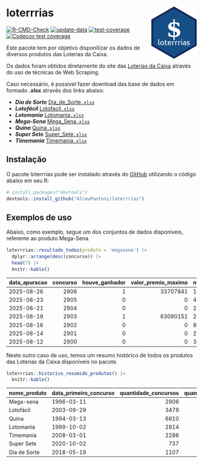 
<!-- README.md is generated from README.Rmd. Please edit that file -->

# loterrrias <img src="man/figures/logo.png" align="right" height="139" />

<!-- badges: start -->

[![R-CMD-Check](https://github.com/AlceuPantoni/loterrrias/actions/workflows/R-CMD-check.yaml/badge.svg?branch=main)](https://github.com/AlceuPantoni/loterrrias/actions/workflows/R-CMD-check.yaml)
[![update-data](https://github.com/AlceuPantoni/loterrrias/actions/workflows/update-data.yaml/badge.svg)](https://github.com/AlceuPantoni/loterrrias/actions/workflows/update-data.yaml)
[![test-coverage](https://github.com/AlceuPantoni/loterrrias/actions/workflows/test-coverage.yaml/badge.svg?branch=main)](https://github.com/AlceuPantoni/loterrrias/actions/workflows/test-coverage.yaml)
[![Codecov test
coverage](https://codecov.io/gh/AlceuPantoni/loterrrias/branch/main/graph/badge.svg)](https://codecov.io/gh/AlceuPantoni/loterrrias?branch=main)
<!-- badges: end -->

Este pacote tem por objetivo disponilizar os dados de diversos produtos
das Loterias da Caixa.

Os dados foram obtidos diretamente do site das [Loterias da
Caixa](https://loterias.caixa.gov.br/Paginas/default.aspx) através do
uso de técnicas de Web Scraping.

Caso necessário, é possível fazer download das base de dados em formado
**.xlsx** através dos links abaixo:

- ***Dia de Sorte***
  [Dia_de_Sorte`.xlsx`](https://raw.githubusercontent.com/AlceuPantoni/loterrrias/main/data-raw/resultados_diadesorte.xlsx)
- ***Lotofácil***
  [Lotofacil`.xlsx`](https://raw.githubusercontent.com/AlceuPantoni/loterrrias/main/data-raw/resultados_lotofacil.xlsx)
- ***Lotomania***
  [Lotomania`.xlsx`](https://raw.githubusercontent.com/AlceuPantoni/loterrrias/main/data-raw/resultados_lotomania.xlsx)
- ***Mega-Sena***
  [Mega_Sena`.xlsx`](https://raw.githubusercontent.com/AlceuPantoni/loterrrias/main/data-raw/resultados_megasena.xlsx)
- ***Quina***
  [Quina`.xlsx`](https://raw.githubusercontent.com/AlceuPantoni/loterrrias/main/data-raw/resultados_quina.xlsx)
- ***Super Sete***
  [Super_Sete`.xlsx`](https://raw.githubusercontent.com/AlceuPantoni/loterrrias/main/data-raw/resultados_supersete.xlsx)
- ***Timemania***
  [Timemania`.xlsx`](https://raw.githubusercontent.com/AlceuPantoni/loterrrias/main/data-raw/resultados_timemania.xlsx)

## Instalação

O pacote loterrrias pode ser instalado através do
[GitHub](https://github.com/) utilizando o código abaixo em seu R:

``` r
# install.packages("devtools")
devtools::install_github("AlceuPantoni/loterrrias")
```

## Exemplos de uso

Abaixo, como exemplo, segue um dos conjuntos de dados disponíveis,
referente ao produto Mega-Sena.

``` r
loterrrias::resultado_todos(produto = 'megasena') |> 
  dplyr::arrange(desc(concurso)) |> 
  head(7) |> 
  knitr::kable()
```

| data_apuracao | concurso | houve_ganhador | valor_premio_maximo | numeros_sorteados | num_1 | num_2 | num_3 | num_4 | num_5 | num_6 |
|:--------------|---------:|---------------:|--------------------:|:------------------|------:|------:|------:|------:|------:|------:|
| 2025-08-26    |     2906 |              1 |            33707841 | 17;33;37;41;46;49 |    17 |    33 |    37 |    41 |    46 |    49 |
| 2025-08-23    |     2905 |              0 |                   0 | 4;17;18;26;43;52  |     4 |    17 |    18 |    26 |    43 |    52 |
| 2025-08-21    |     2904 |              0 |                   0 | 2;37;38;46;52;55  |     2 |    37 |    38 |    46 |    52 |    55 |
| 2025-08-19    |     2903 |              1 |            63090151 | 20;24;27;46;50;54 |    20 |    24 |    27 |    46 |    50 |    54 |
| 2025-08-16    |     2902 |              0 |                   0 | 8;21;22;42;45;48  |     8 |    21 |    22 |    42 |    45 |    48 |
| 2025-08-14    |     2901 |              0 |                   0 | 2;20;28;38;44;47  |     2 |    20 |    28 |    38 |    44 |    47 |
| 2025-08-12    |     2900 |              0 |                   0 | 33;50;54;55;59;60 |    33 |    50 |    54 |    55 |    59 |    60 |

Neste outro caso de uso, temos um resumo histórico de todos os produtos
das Loterias da Caixa disponíveis no pacote.

``` r
loterrrias::historico_resumido_produtos() |> 
  knitr::kable()
```

| nome_produto | data_primeiro_concurso | quantidade_concursos | quantidade_concursos_com_ganhador | percentual_com_ganhador | media_premiacao | maior_premio | menor_premio | total_dezenas_sorteadas | numero_mais_sorteado | numero_menos_sorteado |
|:-------------|:-----------------------|---------------------:|----------------------------------:|------------------------:|----------------:|-------------:|-------------:|------------------------:|---------------------:|----------------------:|
| Mega-sena    | 1996-03-11             |                 2906 |                               639 |                    0.22 |      26316653.0 |    289420865 |    348732.75 |                   17436 |                   10 |                    26 |
| Lotofácil    | 2003-09-29             |                 3479 |                              3071 |                    0.88 |        976716.6 |      8252873 |     10712.22 |                   52185 |                   20 |                    16 |
| Quina        | 1994-03-13             |                 6810 |                              2606 |                    0.38 |       3573793.8 |    579215957 |     14230.37 |                   34050 |                    4 |                    47 |
| Lotomania    | 1999-10-02             |                 2814 |                               700 |                    0.25 |       2560582.7 |     37261930 |    109348.66 |                   56280 |                   47 |                    96 |
| Timemania    | 2008-03-01             |                 2286 |                                78 |                    0.03 |      25486153.3 |    818652938 |    164711.44 |                   16002 |                   20 |                    53 |
| Super Sete   | 2020-10-02             |                  737 |                                30 |                    0.04 |       3168014.8 |     10146164 |    124747.77 |                    5159 |                    7 |                     1 |
| Dia de Sorte | 2018-05-19             |                 1107 |                               345 |                    0.31 |        813004.8 |      4872572 |     59101.35 |                    7749 |                   10 |                     1 |
